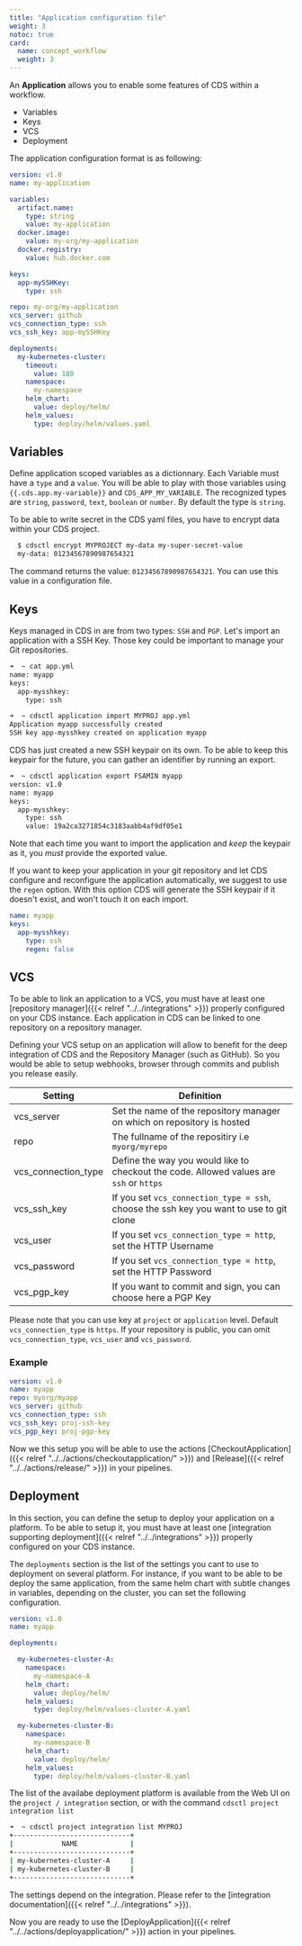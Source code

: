 ```yaml
---
title: "Application configuration file"
weight: 3
notoc: true
card: 
  name: concept_workflow
  weight: 3
---
```


An **Application** allows you to enable some features of CDS within a workflow. 

* Variables
* Keys
* VCS
* Deployment

The application configuration format is as following:

```yaml
version: v1.0
name: my-application

variables:
  artifact.name:
    type: string
    value: my-application
  docker.image:
    value: my-org/my-application
  docker.registry: 
    value: hub.docker.com

keys:
  app-mySSHKey:
    type: ssh

repo: my-org/my-application
vcs_server: github
vcs_connection_type: ssh
vcs_ssh_key: app-mySSHKey

deployments:
  my-kubernetes-cluster:
    timeout:
      value: 180
    namespace:
      my-namespace
    helm_chart:
      value: deploy/helm/
    helm_values:
      type: deploy/helm/values.yaml
```

## Variables
Define application scoped variables as a dictionnary. Each Variable must have a `type` and a `value`. You will be able to play with those variables using `{{.cds.app.my-variable}}` and `CDS_APP_MY_VARIABLE`. The recognized types are `string`, `password`, `text`, `boolean` or `number`. By default the type is `string`.

To be able to write secret in the CDS yaml files, you have to encrypt data within your CDS project.
```bash
  $ cdsctl encrypt MYPROJECT my-data my-super-secret-value
  my-data: 01234567890987654321
```
The command returns the value: `01234567890987654321`. You can use this value in a configuration file.

## Keys
Keys managed in CDS in are from two types: `SSH` and `PGP`. Let's import an application with a SSH Key. Those key could be important to manage your Git repositories.
```bash
➜  ~ cat app.yml
name: myapp
keys:
  app-mysshkey:
    type: ssh

➜  ~ cdsctl application import MYPROJ app.yml
Application myapp successfully created
SSH key app-mysshkey created on application myapp
```

CDS has just created a new SSH keypair on its own. To be able to keep this keypair for the future, you can gather an identifier by running an export.
```bash
➜  ~ cdsctl application export FSAMIN myapp
version: v1.0
name: myapp
keys:
  app-mysshkey:
    type: ssh
    value: 19a2ca3271854c3183aabb4af9df05e1
```

Note that each time you want to import the application and *keep* the keypair as it, you *must* provide the exported value.

If you want to keep your application in your git repository and let CDS configure and reconfigure the application automatically, we suggest to use the `regen` option. With this option CDS will generate the SSH keypair if it doesn't exist, and won't touch it on each import.
```yaml
name: myapp
keys:
  app-mysshkey:
    type: ssh
    regen: false
```

## VCS

To be able to link an application to a VCS, you must have at least one [repository manager]({{< relref "../../integrations" >}}) properly configured on your CDS instance.
Each application in CDS can be linked to one repository on a repository manager. 

Defining your VCS setup on an application will allow to benefit for the deep integration of CDS and the Repository Manager (such as GitHub). So you would be able to setup webhooks, browser through commits and publish you release easily.

| Setting               | Definition                                                                                   |
| -------------         |----------------------------------------------------------------------------------------------|
| vcs_server            | Set the name of the repository manager on which on repository is hosted                      |
| repo                  | The fullname of the repositiry i.e `myorg/myrepo`                                            |
| vcs_connection_type   | Define the way you would like to checkout the code. Allowed values are `ssh` or `https`      |
| vcs_ssh_key           | If you set `vcs_connection_type = ssh`, choose the ssh key you want to use to git clone      |
| vcs_user              | If you set `vcs_connection_type = http`, set the HTTP Username                               |
| vcs_password          | If you set `vcs_connection_type = http`, set the HTTP Password                               |
| vcs_pgp_key           | If you want to commit and sign, you can choose here a PGP Key                                |

Please note that you can use key at `project` or `application` level. Default `vcs_connection_type` is `https`. If your repository is public, you can omit `vcs_connection_type`, `vcs_user` and `vcs_password`.

### Example

```yaml
version: v1.0
name: myapp
repo: myorg/myapp
vcs_server: github
vcs_connection_type: ssh
vcs_ssh_key: proj-ssh-key
vcs_pgp_key: proj-pgp-key
```

Now we this setup you will be able to use the actions [CheckoutApplication]({{< relref "../../actions/checkoutapplication/" >}}) and [Release]({{< relref "../../actions/release/" >}}) in your pipelines.

## Deployment

In this section, you can define the setup to deploy your application on a platform. To be able to setup it, you must have at least one [integration supporting deployment]({{< relref "../../integrations" >}}) properly configured on your CDS instance.

The `deployments` section is the list of the settings you cant to use to deployment on several platform. For instance, if you want to be able to be deploy the same application, from the same helm chart with subtle changes in variables, depending on the cluster, you can set the following configuration.

```yaml
version: v1.0
name: myapp

deployments:

  my-kubernetes-cluster-A:
    namespace:
      my-namespace-A
    helm_chart:
      value: deploy/helm/
    helm_values:
      type: deploy/helm/values-cluster-A.yaml

  my-kubernetes-cluster-B:
    namespace:
      my-namespace-B
    helm_chart:
      value: deploy/helm/
    helm_values:
      type: deploy/helm/values-cluster-B.yaml
```

The list of the availabe deployment platform is available from the Web UI on the `project / integration` section, or with the command `cdsctl project integration list`

```bash
➜  ~ cdsctl project integration list MYPROJ
+-----------------------------+
|            NAME             |
+-----------------------------+
| my-kubernetes-cluster-A     |
| my-kubernetes-cluster-B     |
+-----------------------------+
```

The settings depend on the integration. Please refer to the [integration documentation]({{< relref "../../integrations" >}}).

Now you are ready to use the [DeployApplication]({{< relref "../../actions/deployapplication/" >}}) action in your pipelines.
